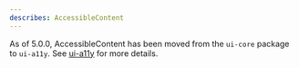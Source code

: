 ```yaml
---
describes: AccessibleContent
---
```


As of 5.0.0, AccessibleContent has been moved from the `ui-core` package to `ui-a11y`.
See [ui-a11y](#ui-a11y) for more details.
